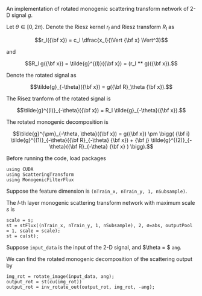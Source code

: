 An implementation of rotated monogenic scattering transform network of 2-D signal $g$.

Let $\theta \in [0, 2 \pi)$. Denote the Riesz kernel $r_l$ and Riesz transform $R_l$ as  
```math
r_l({\bf x}) = c_l \dfrac{x_l}{\Vert {\bf x} \Vert^3}
```
and
```math
R_l g({\bf x}) = \tilde{g}^{(l)}({\bf x}) = (r_l ** g)({\bf x}).
```

Denote the rotated signal as
```math
\tilde{g}_{-\theta}({\bf x}) = g({\bf R}_\theta {\bf x}).
```

The Risez tranform of the rotated signal is
```math
\tilde{g}^{(l)}_{-\theta}({\bf x}) = R_l \tilde{g}_{-\theta}({\bf x}).
```

The rotated monogenic decomposition is 
```math
\tilde{g}^{\pm}_{-\theta, \theta}({\bf x}) = g({\bf x}) \pm \bigg( {\bf i} \tilde{g}^{(1)}_{-\theta}({\bf R}_{-\theta} {\bf x}) + {\bf j} \tilde{g}^{(2)}_{-\theta}({\bf R}_{-\theta} {\bf x} ) \bigg).
```

Before running the code, load packages
```
using CUDA
using ScatteringTransform
using MonogenicFilterFlux
```

Suppose the feature dimension is `(nTrain_x, nTrain_y, 1, nSubsample)`.

The $l$-th layer monogenic scattering transform network with maximum scale $s$ is 
```
scale = s; 
st = stFlux((nTrain_x, nTrain_y, 1, nSubsample), 2, σ=abs, outputPool = 1, scale = scale); 
st = cu(st);
```

Suppose `input_data` is the input of the 2-D signal, and $\theta = $ `ang`. 

We can find the rotated monogenic decomposition of the scattering output by
```
img_rot = rotate_image(input_data, ang);
output_rot = st(cu(img_rot))
output_rot = inv_rotate_out(output_rot, img_rot, -ang);
```
